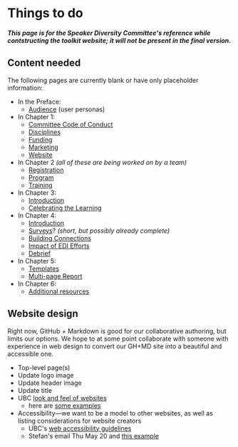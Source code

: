 # Things to do

**_This page is for the Speaker Diversity Committee's reference while contstructing the toolkit website; it will not be present in the final version._**

## Content needed

The following pages are currently blank or have only placeholder information:

- In the Preface:
  - [Audience](https://firasm.github.io/conferencekit/content/chapter00_preface/audience.html) (user personas)
- In Chapter 1:
  - [Committee Code of Conduct](https://firasm.github.io/conferencekit/content/chapter01_planning/committee_conduct.html)
  - [Disciplines](https://firasm.github.io/conferencekit/content/chapter01_planning/disciplines.html)
  - [Funding](https://firasm.github.io/conferencekit/content/chapter01_planning/funding.html)
  - [Marketing](https://firasm.github.io/conferencekit/content/chapter01_planning/marketing.html)
  - [Website](https://firasm.github.io/conferencekit/content/chapter01_planning/website.html)
- In Chapter 2 _(all of these are being worked on by a team)_
  - [Registration](https://firasm.github.io/conferencekit/content/chapter02_pre/registration.html)
  - [Program](https://firasm.github.io/conferencekit/content/chapter02_pre/program.html)
  - [Training](https://firasm.github.io/conferencekit/content/chapter02_pre/training.html)
- In Chapter 3:
  - [Introduction](https://firasm.github.io/conferencekit/content/chapter03_conference/introduction.html)
  - [Celebrating the Learning](https://firasm.github.io/conferencekit/content/chapter03_conference/awards.html)
- In Chapter 4:
  - [Introduction](https://firasm.github.io/conferencekit/content/chapter04_post/introduction.html)
  - [Surveys](https://firasm.github.io/conferencekit/content/chapter04_post/surveys.html)? _(short, but possibly already complete)_
  - [Building Connections](https://firasm.github.io/conferencekit/content/chapter04_post/building_connections.html)
  - [Impact of EDI Efforts](https://firasm.github.io/conferencekit/content/chapter04_post/impact.html)
  - [Debrief](https://firasm.github.io/conferencekit/content/chapter04_post/debrief.html)
- In Chapter 5:
  - [Templates](https://firasm.github.io/conferencekit/content/templates/templates.html)
  - [Multi-page Report](https://dash-gallery.plotly.host/dash-multipage-report/)
- In Chapter 6:
  - [Additional resources](https://firasm.github.io/conferencekit/content/resources/resources.html)

## Website design

Right now, GitHub + Markdown is good for our collaborative authoring, but limits our options. We hope to at some point collaborate with someone with experience in web design to convert our GH+MD site into a beautiful and accessible one.

- Top-level page(s)
- Update logo image
- Update header image
- Update title
- UBC [look and feel of websites](https://clf.ubc.ca)
  - here are [some examples](https://cms.ubc.ca/showcase/)
- Accessibility—we want to be a model to other websites, as well as listing considerations for website creators
  - UBC's [web accessibility guidelines](https://www.ubc.ca/accessibility/)
  - Stefan's email Thu May 20 and [this example](https://auditorial.withgoogle.com/accessibility-notebook)
